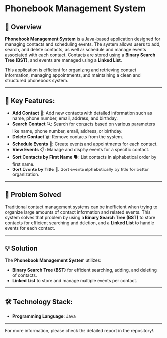 # Phonebook Management System

## 📘 Overview
**Phonebook Management System** is a Java-based application designed for managing contacts and scheduling events. The system allows users to add, search, and delete contacts, as well as schedule and manage events associated with each contact. Contacts are stored using a **Binary Search Tree (BST)**, and events are managed using a **Linked List**. 

This application is efficient for organizing and retrieving contact information, managing appointments, and maintaining a clean and structured phonebook system.

---

## 🎯 Key Features:
- **Add Contact** 📝: Add new contacts with detailed information such as name, phone number, email, address, and birthday.
- **Search Contact** 🔍: Search for contacts based on various parameters like name, phone number, email, address, or birthday.
- **Delete Contact** 🗑️: Remove contacts from the system.
- **Schedule Events** 📅: Create events and appointments for each contact.
- **View Events** 📋: Manage and display events for a specific contact.
- **Sort Contacts by First Name** 🗣️: List contacts in alphabetical order by first name.
- **Sort Events by Title** 🔄: Sort events alphabetically by title for better organization.

---

## 🧩 Problem Solved
Traditional contact management systems can be inefficient when trying to organize large amounts of contact information and related events. This system solves that problem by using a **Binary Search Tree (BST)** to store contacts for efficient searching and deletion, and a **Linked List** to handle events for each contact.

---

## 💡 Solution
The **Phonebook Management System** utilizes:
- **Binary Search Tree (BST)** for efficient searching, adding, and deleting of contacts.
- **Linked List** to store and manage multiple events per contact.
---

## 🛠️ Technology Stack:
- **Programming Language**: Java

---

For more information, please check the detailed report in the repository!.
